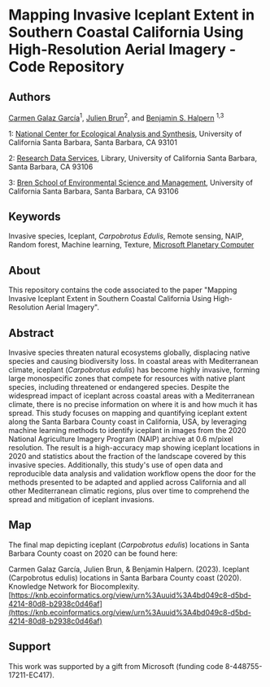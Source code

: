 # Mapping Invasive Iceplant Extent in Southern Coastal California Using High-Resolution Aerial Imagery - Code Repository

## Authors
[Carmen Galaz García](https://github.com/carmengg)<sup>1</sup>, [Julien Brun](https://github.com/brunj7)<sup>2</sup>, and [Benjamin S. Halpern](https://halpernlab.bren.ucsb.edu) <sup>1,3</sup>

1: [National Center for Ecological Analysis and Synthesis](https://www.nceas.ucsb.edu), University of California Santa Barbara, Santa Barbara, CA 93101

2: [Research Data Services](https://www.library.ucsb.edu/research-data-services), Library, University of California Santa Barbara, Santa Barbara, CA 93106

3: [Bren School of Environmental Science and Management](https://bren.ucsb.edu), University of California Santa Barbara, Santa Barbara, CA 93106

## Keywords
Invasive species, Iceplant, *Carpobrotus Edulis*, Remote sensing, NAIP, Random forest, Machine learning, Texture, [Microsoft Planetary Computer](https://planetarycomputer.microsoft.com)

## About
This repository contains the code associated to the paper "Mapping Invasive Iceplant Extent in Southern Coastal California Using High-Resolution Aerial Imagery".

## Abstract
Invasive species threaten natural ecosystems globally, displacing native species and causing biodiversity loss. In coastal areas with Mediterranean climate, iceplant (*Carpobrotus edulis*) has become highly invasive, forming large monospecific zones that compete for resources with native plant species, including threatened or endangered species. Despite the widespread impact of iceplant across coastal areas with a Mediterranean climate, there is no precise information on where it is and how much it has spread. This study focuses on mapping and quantifying iceplant extent along the Santa Barbara County coast in California, USA, by leveraging machine learning methods to identify iceplant in images from the 2020 National Agriculture Imagery Program (NAIP) archive at 0.6 m/pixel resolution. The result is a high-accuracy map showing iceplant locations in 2020 and statistics about the fraction of the landscape covered by this invasive species. Additionally, this study's use of open data and reproducible data analysis and validation workflow opens the door for the methods presented to be adapted and applied across California and all other Mediterranean climatic regions, plus over time to comprehend the spread and mitigation of iceplant invasions.  

## Map
The final map depicting iceplant (*Carpobrotus edulis*) locations in Santa Barbara County coast on 2020 can be found here:

Carmen Galaz García, Julien Brun, & Benjamin Halpern. (2023). Iceplant (Carpobrotus edulis) locations in Santa Barbara County coast (2020). Knowledge Network for Biocomplexity. [https://knb.ecoinformatics.org/view/urn%3Auuid%3A4bd049c8-d5bd-4214-80d8-b2938c0d46af](https://knb.ecoinformatics.org/view/urn%3Auuid%3A4bd049c8-d5bd-4214-80d8-b2938c0d46af)

## Support
This work was supported by a gift from Microsoft (funding code 8-448755-17211-EC417). 
